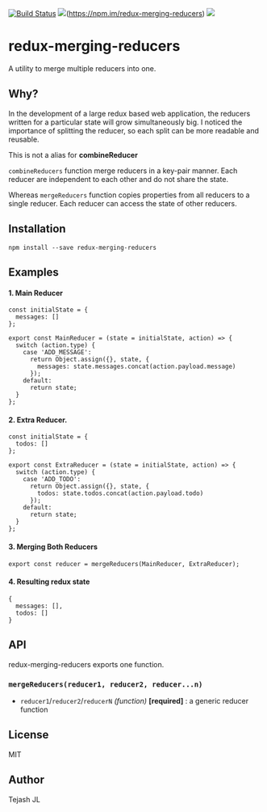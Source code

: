 [![Build Status](https://travis-ci.org/tejashjl1020/redux-merge-reducers.svg?branch=master)](https://travis-ci.org/tejashjl1020/redux-merge-reducers)
![](https://img.shields.io/npm/v/redux-merging-reducers.svg)(https://npm.im/redux-merging-reducers)
![](https://img.shields.io/david/tejashjl1020/redux-merge-reducers.svg)

# redux-merging-reducers

A utility to merge multiple reducers into one.

## Why?

In the development of a large redux based web application, the reducers written for a particular state will grow simultaneously big. I noticed the importance of splitting the reducer, so each split can be more readable and reusable.


This is not a alias for **combineReducer**

`combineReducers` function merge reducers in a key-pair manner. Each reducer are independent to each other and do not share the state.

Whereas `mergeReducers` function copies properties from all reducers to a single reducer. Each reducer can access the state of other reducers.

## Installation

```
npm install --save redux-merging-reducers
```

## Examples
#### 1. Main Reducer
```es6
const initialState = {
  messages: []
};

export const MainReducer = (state = initialState, action) => {
  switch (action.type) {
    case 'ADD_MESSAGE':
      return Object.assign({}, state, {
        messages: state.messages.concat(action.payload.message)
      });
    default:
      return state;
  }
};

```

#### 2. Extra Reducer.

```es6
const initialState = {
  todos: []
};

export const ExtraReducer = (state = initialState, action) => {
  switch (action.type) {
    case 'ADD_TODO':
      return Object.assign({}, state, {
        todos: state.todos.concat(action.payload.todo)
      });
    default:
      return state;
  }
};
```
#### 3. Merging Both Reducers

```es6
export const reducer = mergeReducers(MainReducer, ExtraReducer);
```
#### 4. Resulting redux state

```es6
{
  messages: [],
  todos: []
}
```

## API

redux-merging-reducers exports one function.

### `mergeReducers(reducer1, reducer2, reducer...n)`

+ `reducer1`/`reducer2`/`reducerN` *(function)* **[required]** : a generic reducer function

## License

MIT

## Author

Tejash JL
